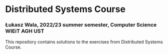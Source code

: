 # Distributed Systems Course
### Łukasz Wala, 2022/23 summer semester, Computer Science WIEiT AGH UST

This repository contains solutions to the exercises from Distributed Systems Course.
